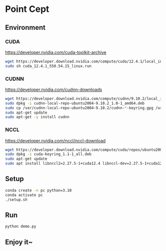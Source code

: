 # Point Cept

## Environment

### CUDA

<https://developer.nvidia.com/cuda-toolkit-archive>

```bash
wget https://developer.download.nvidia.com/compute/cuda/12.4.1/local_installers/cuda_12.4.1_550.54.15_linux.run
sudo sh cuda_12.4.1_550.54.15_linux.run
```

### CUDNN

<https://developer.nvidia.com/cudnn-downloads>

```bash
wget https://developer.download.nvidia.com/compute/cudnn/9.10.2/local_installers/cudnn-local-repo-ubuntu2004-9.10.2_1.0-1_amd64.deb
sudo dpkg -i cudnn-local-repo-ubuntu2004-9.10.2_1.0-1_amd64.deb
sudo cp /var/cudnn-local-repo-ubuntu2004-9.10.2/cudnn-*-keyring.gpg /usr/share/keyrings/
sudo apt-get update
sudo apt-get -y install cudnn
```

### NCCL

<https://developer.nvidia.com/nccl/nccl-download>

```bash
wget https://developer.download.nvidia.com/compute/cuda/repos/ubuntu2004/x86_64/cuda-keyring_1.1-1_all.deb
sudo dpkg -i cuda-keyring_1.1-1_all.deb
sudo apt-get update
sudo apt install libnccl2=2.27.5-1+cuda12.4 libnccl-dev=2.27.5-1+cuda12.4
```

## Setup

```bash
conda create -n pc python=3.10
conda activate pc
./setup.sh
```

## Run

```bash
python demo.py
```

## Enjoy it~
